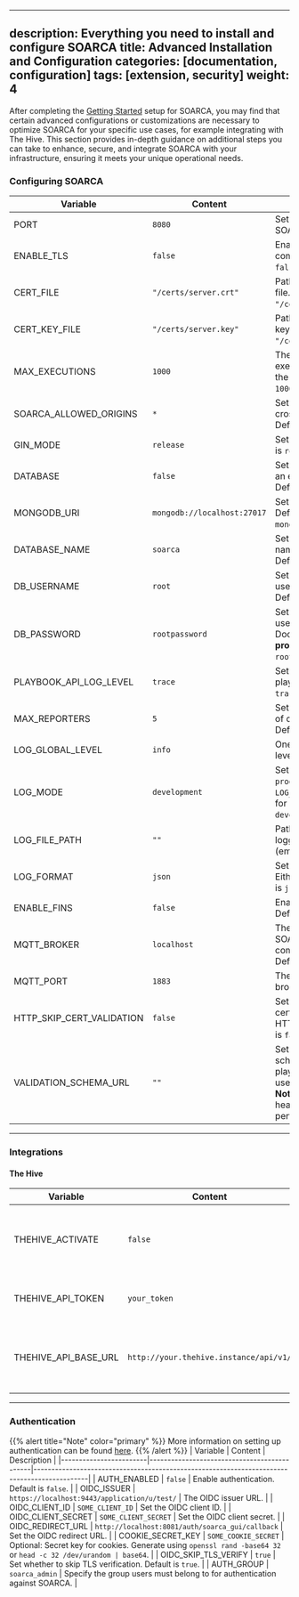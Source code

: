 
---

description: Everything you need to install and configure SOARCA
title: Advanced Installation and Configuration
categories: [documentation, configuration]
tags: [extension, security]
weight: 4
---

After completing the [Getting Started](/docs/getting-started/_index.md) setup for SOARCA, you may find that certain advanced configurations or customizations are necessary to optimize SOARCA for your specific use cases, for example integrating with The Hive. This section provides in-depth guidance on additional steps you can take to enhance, secure, and integrate SOARCA with your infrastructure, ensuring it meets your unique operational needs.

### Configuring SOARCA

| Variable                   | Content                          | Description                                                                 |
|----------------------------|-----------------------------------|-----------------------------------------------------------------------------|
| PORT                       | `8080`                           | Set the exposed port of SOARCA. Default is `8080`.                          |
| ENABLE_TLS                 | `false`                          | Enable TLS for secure communication. Default is `false`.                    |
| CERT_FILE                  | `"/certs/server.crt"`            | Path to the TLS certificate file. Default is `"/certs/server.crt"`.         |
| CERT_KEY_FILE              | `"/certs/server.key"`            | Path to the TLS certificate key file. Default is `"/certs/server.key"`.     |
| MAX_EXECUTIONS             | `1000`                           | The number of historical executions saved, including the current one. Default is `1000`. |
| SOARCA_ALLOWED_ORIGINS     | `*`                              | Set allowed origins for cross-origin requests. Default is `*`.              |
| GIN_MODE                   | `release`                        | Set the GIN mode. Default is `release`.                                     |
| DATABASE                   | `false`                          | Set if you want to run with an external database. Default is `false`.       |
| MONGODB_URI                | `mongodb://localhost:27017`      | Set the MongoDB URI. Default is `mongodb://localhost:27017`.                |
| DATABASE_NAME              | `soarca`                         | Set the MongoDB database name when using Docker. Default is `soarca`.       |
| DB_USERNAME                | `root`                           | Set the MongoDB database user when using Docker. Default is `root`.         |
| DB_PASSWORD                | `rootpassword`                   | Set the MongoDB database user password when using Docker. **Change this in production!** Default is `rootpassword`. |
| PLAYBOOK_API_LOG_LEVEL     | `trace`                          | Set the log level for the playbook API. Default is `trace`.                 |
| MAX_REPORTERS              | `5`                              | Set the maximum number of downstream reporters. Default is `5`.             |
| LOG_GLOBAL_LEVEL           | `info`                           | One of the specified log levels. Default is `info`.                         |
| LOG_MODE                   | `development`                    | Set the logging mode. If `production`, `LOG_GLOBAL_LEVEL` is used for all modules. Default is `development`. |
| LOG_FILE_PATH              | `""`                             | Path to the logfile for all logging. Default is `""` (empty string).        |
| LOG_FORMAT                 | `json`                           | Set the logging format. Either `text` or `json`. Default is `json`.         |
| ENABLE_FINS                | `false`                          | Enable FINS in SOARCA. Default is `false`.                                  |
| MQTT_BROKER                | `localhost`                      | The broker address for SOARCA to connect to for communication with FINS. Default is `localhost`. |
| MQTT_PORT                  | `1883`                           | The port for the MQTT broker. Default is `1883`.                            |
| HTTP_SKIP_CERT_VALIDATION  | `false`                          | Set whether to skip certificate validation for HTTP connections. Default is `false`. |
| VALIDATION_SCHEMA_URL      | `""`                             | Set a custom validation schema to validate playbooks. Default is `""` to use the internal schema. **Note:** Changing this can heavily impact performance. |

-----

### Integrations

#### The Hive

| Variable             | Content                          | Description                                             |
|----------------------|-----------------------------------|---------------------------------------------------------|
| THEHIVE_ACTIVATE     | `false`                          | Enable integration with The Hive. Default is `false`.   |
| THEHIVE_API_TOKEN    | `your_token`                     | Set the API token for The Hive integration.             |
| THEHIVE_API_BASE_URL | `http://your.thehive.instance/api/v1/` | Set the base URL for The Hive API. Default is `""`.      |

-----

### Authentication

{{% alert title="Note" color="primary" %}}
More information on setting up authentication can be found [here](/docs/installation-configuration/authentication.md).
{{% /alert %}}
| Variable               | Content                                    | Description                                                                                 |
|------------------------|---------------------------------------------|---------------------------------------------------------------------------------------------|
| AUTH_ENABLED           | `false`                                    | Enable authentication. Default is `false`.                                                  |
| OIDC_ISSUER            | `https://localhost:9443/application/u/test/` | The OIDC issuer URL.                                                                         |
| OIDC_CLIENT_ID         | `SOME_CLIENT_ID`                           | Set the OIDC client ID.                                                                     |
| OIDC_CLIENT_SECRET     | `SOME_CLIENT_SECRET`                       | Set the OIDC client secret.                                                                 |
| OIDC_REDIRECT_URL      | `http://localhost:8081/auth/soarca_gui/callback` | Set the OIDC redirect URL.                                                                 |
| COOKIE_SECRET_KEY      | `SOME_COOKIE_SECRET`                       | Optional: Secret key for cookies. Generate using `openssl rand -base64 32` or `head -c 32 /dev/urandom | base64`. |
| OIDC_SKIP_TLS_VERIFY   | `true`                                     | Set whether to skip TLS verification. Default is `true`.                                    |
| AUTH_GROUP             | `soarca_admin`                             | Specify the group users must belong to for authentication against SOARCA.                  |
